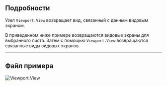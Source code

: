 ## Подробности
Узел `Viewport.View` возвращает вид, связанный с данным видовым экраном.

В приведенном ниже примере возвращаются видовые экраны для выбранного листа. Затем с помощью `Viewport.View` возвращаются связанные виды видовых экранов.
___
## Файл примера

![Viewport.View](./Revit.Elements.Viewport.View_img.jpg)
